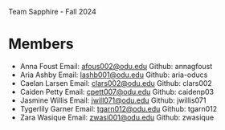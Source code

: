 Team Sapphire - Fall 2024

# Members
- Anna Foust        Email:  afous002@odu.edu	  Github: annagfoust
- Aria Ashby        Email:  lashb001@odu.edu   	Github: aria-oducs
- Caelan Larsen     Email:  clars002@odu.edu	  Github: clars002
- Caiden Petty      Email:  cpett007@odu.edu	  Github: caidenp03
- Jasmine Willis	  Email:   jwill071@odu.edu	  Github: jwillis071
- Tygerlily Garner  Email:  tgarn012@odu.edu	  Github: tgarn012
- Zara Wasique      Email: zwasi001@odu.edu	    Github: zwasique
